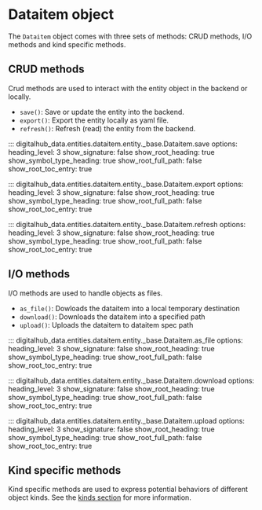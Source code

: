 # Dataitem object

The `Dataitem` object comes with three sets of methods: CRUD methods, I/O methods and kind specific methods.

## CRUD methods

Crud methods are used to interact with the entity object in the backend or locally.

- `save()`: Save or update the entity into the backend.
- `export()`: Export the entity locally as yaml file.
- `refresh()`: Refresh (read) the entity from the backend.

::: digitalhub_data.entities.dataitem.entity._base.Dataitem.save
    options:
        heading_level: 3
        show_signature: false
        show_root_heading: true
        show_symbol_type_heading: true
        show_root_full_path: false
        show_root_toc_entry: true

::: digitalhub_data.entities.dataitem.entity._base.Dataitem.export
    options:
        heading_level: 3
        show_signature: false
        show_root_heading: true
        show_symbol_type_heading: true
        show_root_full_path: false
        show_root_toc_entry: true

::: digitalhub_data.entities.dataitem.entity._base.Dataitem.refresh
    options:
        heading_level: 3
        show_signature: false
        show_root_heading: true
        show_symbol_type_heading: true
        show_root_full_path: false
        show_root_toc_entry: true

## I/O methods

I/O methods are used to handle objects as files.

- `as_file()`: Dowloads the dataitem into a local temporary destination
- `download()`: Downloads the dataitem into a specified path
- `upload()`: Uploads the dataitem to dataitem spec path

::: digitalhub_data.entities.dataitem.entity._base.Dataitem.as_file
    options:
        heading_level: 3
        show_signature: false
        show_root_heading: true
        show_symbol_type_heading: true
        show_root_full_path: false
        show_root_toc_entry: true

::: digitalhub_data.entities.dataitem.entity._base.Dataitem.download
    options:
        heading_level: 3
        show_signature: false
        show_root_heading: true
        show_symbol_type_heading: true
        show_root_full_path: false
        show_root_toc_entry: true

::: digitalhub_data.entities.dataitem.entity._base.Dataitem.upload
    options:
        heading_level: 3
        show_signature: false
        show_root_heading: true
        show_symbol_type_heading: true
        show_root_full_path: false
        show_root_toc_entry: true

## Kind specific methods

Kind specific methods are used to express potential behaviors of different object kinds.
See the [kinds section](kinds.md) for more information.

